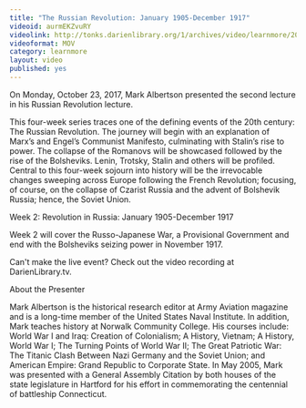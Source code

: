 ```yaml
---
title: "The Russian Revolution: January 1905-December 1917"
videoid: aurmEKZvuRY
videolink: http://tonks.darienlibrary.org/1/archives/video/learnmore/20171023_russian_revolution.mov
videoformat: MOV
category: learnmore
layout: video
published: yes
---
```


On Monday, October 23, 2017, Mark Albertson presented the second lecture in his Russian Revolution lecture. 

This four-week series traces one of the defining events of the 20th century: The Russian Revolution. The journey will begin with an explanation of Marx’s and Engel’s Communist Manifesto, culminating with Stalin’s rise to power. The collapse of the Romanovs will be showcased followed by the rise of the Bolsheviks. Lenin, Trotsky, Stalin and others will be profiled. Central to this four-week sojourn into history will be the irrevocable changes sweeping across Europe following the French Revolution; focusing, of course, on the collapse of Czarist Russia and the advent of Bolshevik Russia; hence, the Soviet Union.

Week 2: Revolution in Russia: January 1905-December 1917

Week 2 will cover the Russo-Japanese War, a Provisional Government and end with the Bolsheviks seizing power in November 1917.

Can't make the live event? Check out the video recording at DarienLibrary.tv.

About the Presenter

Mark Albertson is the historical research editor at Army Aviation magazine and is a long-time member of the United States Naval Institute. In addition, Mark teaches history at Norwalk Community College. His courses include: World War I and Iraq: Creation of Colonialism; A History, Vietnam; A History, World War I; The Turning Points of World War II; The Great Patriotic War: The Titanic Clash Between Nazi Germany and the Soviet Union; and American Empire: Grand Republic to Corporate State. In May 2005, Mark was presented with a General Assembly Citation by both houses of the state legislature in Hartford for his effort in commemorating the centennial of battleship Connecticut.